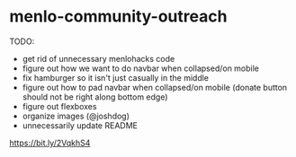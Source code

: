 # menlo-community-outreach

TODO:
- get rid of unnecessary menlohacks code
- figure out how we want to do navbar when collapsed/on mobile
- fix hamburger so it isn't just casually in the middle
- figure out how to pad navbar when collapsed/on mobile (donate button should not be right along bottom edge)
- figure out flexboxes
- organize images (@joshdog)
- unnecessarily update README

https://bit.ly/2VqkhS4

